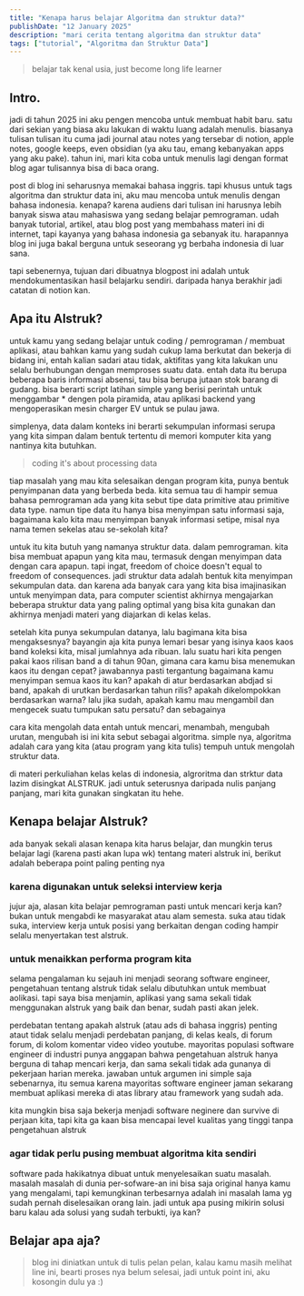 ```yaml
---
title: "Kenapa harus belajar Algoritma dan struktur data?"
publishDate: "12 January 2025"
description: "mari cerita tentang algoritma dan struktur data"
tags: ["tutorial", "Algoritma dan Struktur Data"]
---
```


> belajar tak kenal usia, just become long life learner

## Intro.

jadi di tahun 2025 ini aku pengen mencoba untuk membuat habit baru. satu dari sekian yang biasa aku lakukan di waktu luang adalah menulis. biasanya tulisan tulisan itu cuma jadi journal atau notes yang tersebar di notion, apple notes, google keeps, even obsidian (ya aku tau, emang kebanyakan apps yang aku pake). tahun ini, mari kita coba untuk menulis lagi dengan format blog agar tulisannya bisa di baca orang.

post di blog ini seharusnya memakai bahasa inggris. tapi khusus untuk tags algoritma dan struktur data ini, aku mau mencoba untuk menulis dengan bahasa indonesia. kenapa? karena audiens dari tulisan ini harusnya lebih banyak siswa atau mahasiswa yang sedang belajar pemrograman. udah banyak tutorial, artikel, atau blog post yang membahass materi ini di internet, tapi kayanya yang bahasa indonesia ga sebanyak itu. harapannya blog ini juga bakal berguna untuk seseorang yg berbaha indonesia di luar sana.

tapi sebenernya, tujuan dari dibuatnya blogpost ini adalah untuk mendokumentasikan hasil belajarku sendiri. daripada hanya berakhir jadi catatan di notion kan.

## Apa itu Alstruk?

untuk kamu yang sedang belajar untuk coding / pemrograman / membuat aplikasi, atau bahkan kamu yang sudah cukup lama berkutat dan bekerja di bidang ini, entah kalian sadari atau tidak, aktifitas yang kita lakukan unu selalu berhubungan dengan memproses suatu data. entah data itu berupa beberapa baris informasi absensi, tau bisa berupa jutaan stok barang di gudang. bisa berarti script latihan simple yang berisi perintah untuk menggambar \* dengen pola piramida, atau aplikasi backend yang mengoperasikan mesin charger EV untuk se pulau jawa.

simplenya, data dalam konteks ini berarti sekumpulan informasi serupa yang kita simpan dalam bentuk tertentu di memori komputer kita yang nantinya kita butuhkan.

> coding it's about processing data

tiap masalah yang mau kita selesaikan dengan program kita, punya bentuk penyimpanan data yang berbeda beda. kita semua tau di hampir semua bahasa pemrograman ada yang kita sebut tipe data primitive atau primitive data type. namun tipe data itu hanya bisa menyimpan satu informasi saja, bagaimana kalo kita mau menyimpan banyak informasi setipe, misal nya nama temen sekelas atau se-sekolah kita?

untuk itu kita butuh yang namanya struktur data. dalam pemrograman. kita bisa membuat apapun yang kita mau, termasuk dengan menyimpan data dengan cara apapun. tapi ingat, freedom of choice doesn't equal to freedom of consequences. jadi struktur data adalah bentuk kita menyimpan sekumpulan data. dan karena ada banyak cara yang kita bisa imajinasikan untuk menyimpan data, para computer scientist akhirnya mengajarkan beberapa struktur data yang paling optimal yang bisa kita gunakan dan akhirnya menjadi materi yang diajarkan di kelas kelas.

setelah kita punya sekumpulan datanya, lalu bagimana kita bisa mengaksesnya? bayangin aja kita punya lemari besar yang isinya kaos kaos band koleksi kita, misal jumlahnya ada ribuan. lalu suatu hari kita pengen pakai kaos rilisan band a di tahun 90an, gimana cara kamu bisa menemukan kaos itu dengan cepat? jawabannya pasti tergantung bagaimana kamu menyimpan semua kaos itu kan? apakah di atur berdasarkan abdjad si band, apakah di urutkan berdasarkan tahun rilis? apakah dikelompokkan berdasarkan warna? lalu jika sudah, apakah kamu mau mengambil dan mengecek suatu tumpukan satu persatu? dan sebagainya

cara kita mengolah data entah untuk mencari, menambah, mengubah urutan, mengubah isi ini kita sebut sebagai algoritma. simple nya, algoritma adalah cara yang kita (atau program yang kita tulis) tempuh untuk mengolah struktur data.

di materi perkuliahan kelas kelas di indonesia, algroritma dan strktur data lazim disingkat ALSTRUK. jadi untuk seterusnya daripada nulis panjang panjang, mari kita gunakan singkatan itu hehe.

## Kenapa belajar Alstruk?

ada banyak sekali alasan kenapa kita harus belajar, dan mungkin terus belajar lagi (karena pasti akan lupa wk) tentang materi alstruk ini, berikut adalah beberapa point paling penting nya

### karena digunakan untuk seleksi interview kerja

jujur aja, alasan kita belajar pemrograman pasti untuk mencari kerja kan? bukan untuk mengabdi ke masyarakat atau alam semesta. suka atau tidak suka, interview kerja untuk posisi yang berkaitan dengan coding hampir selalu menyertakan test alstruk.

### untuk menaikkan performa program kita

selama pengalaman ku sejauh ini menjadi seorang software engineer, pengetahuan tentang alstruk tidak selalu dibutuhkan untuk membuat aolikasi. tapi saya bisa menjamin, aplikasi yang sama sekali tidak menggunakan alstruk yang baik dan benar, sudah pasti akan jelek.

perdebatan tentang apakah alstruk (atau ads di bahasa inggris) penting ataut tidak selalu menjadi perdebatan panjang, di kelas keals, di forum forum, di kolom komentar video video youtube. mayoritas populasi software engineer di industri punya anggapan bahwa pengetahuan alstruk hanya berguna di tahap mencari kerja, dan sama sekali tidak ada gunanya di pekerjaan harian mereka. jawaban untuk argumen ini simple saja sebenarnya, itu semua karena mayoritas software engineer jaman sekarang membuat aplikasi mereka di atas library atau framework yang sudah ada.

kita mungkin bisa saja bekerja menjadi software neginere dan survive di perjaan kita, tapi kita ga kaan bisa mencapai level kualitas yang tinggi tanpa pengetahuan alstruk

### agar tidak perlu pusing membuat algoritma kita sendiri

software pada hakikatnya dibuat untuk menyelesaikan suatu masalah. masalah masalah di dunia per-sofware-an ini bisa saja original hanya kamu yang mengalami, tapi kemungkinan terbesarnya adalah ini masalah lama yg sudah pernah diselesaikan orang lain. jadi untuk apa pusing mikirin solusi baru kalau ada solusi yang sudah terbukti, iya kan?

## Belajar apa aja?

> blog ini diniatkan untuk di tulis pelan pelan, kalau kamu masih melihat line ini, bearti proses nya belum selesai, jadi untuk point ini, aku kosongin dulu ya :)
